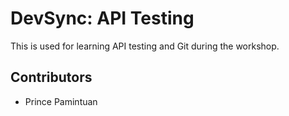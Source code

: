 # DevSync: API Testing
This is used for learning API testing and Git during the workshop.

## Contributors
- Prince Pamintuan